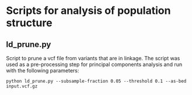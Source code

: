 # Scripts for analysis of population structure

## ld_prune.py

Script to prune a vcf file from variants that are in linkage. The
script was used as a pre-processing step for principal components
analysis and run with the following parameters:

    python ld_prune.py --subsample-fraction 0.05 --threshold 0.1 --as-bed input.vcf.gz

